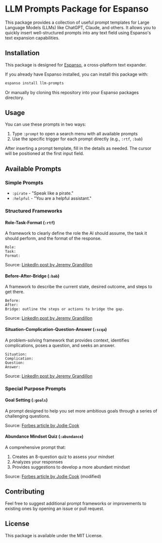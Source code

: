 # LLM Prompts Package for Espanso

This package provides a collection of useful prompt templates for Large Language Models (LLMs) like ChatGPT, Claude, and others. It allows you to quickly insert well-structured prompts into any text field using Espanso's text expansion capabilities.

## Installation

This package is designed for [Espanso](https://espanso.org/), a cross-platform text expander.

If you already have Espanso installed, you can install this package with:

```bash
espanso install llm-prompts
```

Or manually by cloning this repository into your Espanso packages directory.

## Usage

You can use these prompts in two ways:

1. Type `:prompt` to open a search menu with all available prompts
2. Use the specific trigger for each prompt directly (e.g., `:rtf`, `:bab`)

After inserting a prompt template, fill in the details as needed. The cursor will be positioned at the first input field.

## Available Prompts

### Simple Prompts

- `:pirate` - "Speak like a pirate."
- `:helpful` - "You are a helpful assistant."

### Structured Frameworks

#### Role-Task-Format (`:rtf`)
A framework to clearly define the role the AI should assume, the task it should perform, and the format of the response.

```
Role: 
Task: 
Format:
```

Source: [LinkedIn post by Jeremy Grandillon](https://www.linkedin.com/posts/jeremygrandillon_5-chatgpt-prompt-frameworks-that-make-your-activity-7301956962898837504-NR_i)

#### Before-After-Bridge (`:bab`)
A framework to describe the current state, desired outcome, and steps to get there.

```
Before: 
After:
Bridge: outline the steps or actions to bridge the gap.
```

Source: [LinkedIn post by Jeremy Grandillon](https://www.linkedin.com/posts/jeremygrandillon_5-chatgpt-prompt-frameworks-that-make-your-activity-7301956962898837504-NR_i)

#### Situation-Complication-Question-Answer (`:scqa`)
A problem-solving framework that provides context, identifies complications, poses a question, and seeks an answer.

```
Situation: 
Complication:
Question:
Answer: 
```

Source: [LinkedIn post by Jeremy Grandillon](https://www.linkedin.com/posts/jeremygrandillon_5-chatgpt-prompt-frameworks-that-make-your-activity-7301956962898837504-NR_i)

### Special Purpose Prompts

#### Goal Setting (`:goals`)
A prompt designed to help you set more ambitious goals through a series of challenging questions.

Source: [Forbes article by Jodie Cook](https://www.forbes.com/sites/jodiecook/2024/07/23/5-chatgpt-prompt-frameworks-to-accelerate-your-success-make-leapfrog-moves/)

#### Abundance Mindset Quiz (`:abundance`)
A comprehensive prompt that:
1. Creates an 8-question quiz to assess your mindset
2. Analyzes your responses
3. Provides suggestions to develop a more abundant mindset

Source: [Forbes article by Jodie Cook](https://www.forbes.com/sites/jodiecook/2024/07/23/5-chatgpt-prompt-frameworks-to-accelerate-your-success-make-leapfrog-moves/) (modified)

## Contributing

Feel free to suggest additional prompt frameworks or improvements to existing ones by opening an issue or pull request.

## License

This package is available under the MIT License.
